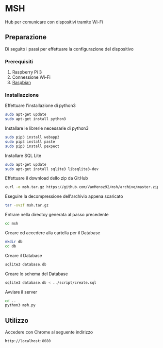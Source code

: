 # MSH

Hub per comunicare con dispositivi tramite Wi-Fi

## Preparazione

Di seguito i passi per effettuare la configurazione del dispositivo

### Prerequisiti

1. Raspberry Pi 3
2. Connessione Wi-Fi
3. [Raspbian](https://www.raspberrypi.org/downloads/raspbian/)

### Installazzione

Effettuare l'installazione di python3

```bash
sudo apt-get update
sudo apt-get install python3
```

Installare le librerie necessarie di python3

```bash
sudo pip3 install webapp3
sudo pip3 install paste
sudo pip3 install pexpect
```

Installare SQL Lite
```bash
sudo apt-get update
sudo apt-get install sqlite3 libsqlite3-dev
```

Effettuare il download dello zip da GitHub

```bash
curl -o msh.tar.gz https://github.com/VanMenoz92/msh/archive/master.zip
```

Eseguire la decompressione dell'archivio appena scaricato

```bash
tar -xvzf msh.tar.gz
```

Entrare nella directoy generata al passo precedente

```bash
cd msh
```

Creare ed accedere alla cartella per il Database

```bash
mkdir db
cd db
```

Creare il Database

```bash
sqlite3 database.db
```

Creare lo schema del Database

```bash
sqlite3 database.db < ../script/create.sql
```

Avviare il server

```bash
cd ..
python3 msh.py
```

## Utilizzo

Accedere con Chrome al seguente indirizzo

```
http://localhost:8080
```
